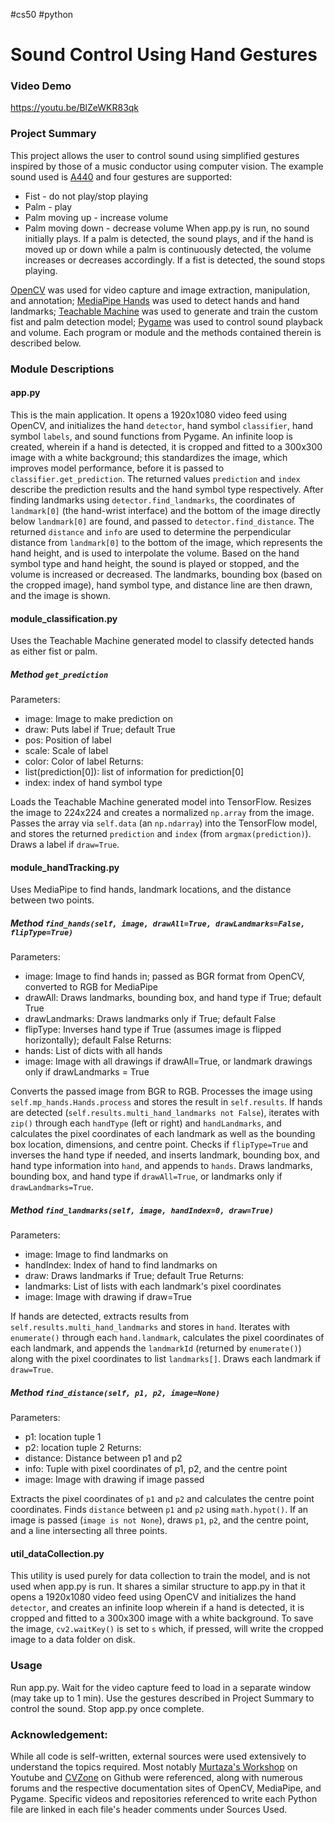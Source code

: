 #cs50 #python 
# Sound Control Using Hand Gestures

### Video Demo
https://youtu.be/BlZeWKR83qk

### Project Summary
This project allows the user to control sound using simplified gestures inspired by those of a music conductor using computer vision. The example sound used is [A440](https://en.wikipedia.org/wiki/A440_(pitch_standard)) and four gestures are supported:
* Fist - do not play/stop playing
* Palm - play
* Palm moving up - increase volume
* Palm moving down - decrease volume
When app.py is run, no sound initially plays. If a palm is detected, the sound plays, and if the hand is moved up or down while a palm is continuously detected, the volume increases or decreases accordingly. If a fist is detected, the sound stops playing.

[OpenCV](https://OpenCV.org/) was used for video capture and image extraction, manipulation, and annotation; [MediaPipe Hands](https://google.github.io/MediaPipe/solutions/hands.html) was used to detect hands and hand landmarks; [Teachable Machine](https://teachablemachine.withgoogle.com/) was used to generate and train the custom fist and palm detection model; [Pygame](https://www.pygame.org/news) was used to control sound playback and volume. Each program or module and the methods contained therein is described below.

### Module Descriptions
#### app.py
This is the main application. It opens a 1920x1080 video feed using OpenCV, and initializes the hand `detector`, hand symbol `classifier`, hand symbol `labels`, and sound functions from Pygame. An infinite loop is created, wherein if a hand is detected, it is cropped and fitted to a 300x300 image with a white background; this standardizes the image, which improves model performance, before it is passed to `classifier.get_prediction`. The returned values `prediction` and `index` describe the prediction results and the hand symbol type respectively. After finding landmarks using `detector.find_landmarks`, the coordinates of `landmark[0]` (the hand-wrist interface) and the bottom of the image directly below `landmark[0]` are found, and passed to `detector.find_distance`. The returned `distance` and `info` are used to determine the perpendicular distance from `landmark[0]` to the bottom of the image, which represents the hand height, and is used to interpolate the volume. Based on the hand symbol type and hand height, the sound is played or stopped, and the volume is increased or decreased. The landmarks, bounding box (based on the cropped image), hand symbol type, and distance line are then drawn, and the image is shown. 

#### module_classification.py
Uses the Teachable Machine generated model to classify detected hands as either fist or palm.

##### Method `get_prediction`
Parameters:
* image: Image to make prediction on
* draw: Puts label if True; default True
* pos: Position of label
* scale: Scale of label
* color: Color of label
Returns:
* list(prediction[0]): list of information for prediction[0]
* index: index of hand symbol type

Loads the Teachable Machine generated model into TensorFlow. Resizes the image to 224x224 and creates a normalized `np.array` from the image. Passes the array via `self.data` (an `np.ndarray`) into the TensorFlow model, and stores the returned `prediction` and `index` (from `argmax(prediction)`). Draws a label if `draw=True`.

#### module_handTracking.py
Uses MediaPipe to find hands, landmark locations, and the distance between two points.

##### Method `find_hands(self, image, drawAll=True, drawLandmarks=False, flipType=True)`
Parameters:
* image: Image to find hands in; passed as BGR format from OpenCV, converted to RGB for MediaPipe
* drawAll: Draws landmarks, bounding box, and hand type if True; default True
* drawLandmarks: Draws landmarks only if True; default False
* flipType: Inverses hand type if True (assumes image is flipped horizontally); default False
Returns:
* hands: List of dicts with all hands
* image: Image with all drawings if drawAll=True, or landmark drawings only if drawLandmarks = True

Converts the passed image from BGR to RGB. Processes the image using `self.mp_hands.Hands.process` and stores the result in `self.results`. If hands are detected (`self.results.multi_hand_landmarks not False`), iterates with `zip()` through each `handType` (left or right) and `handLandmarks`, and calculates the pixel coordinates of each landmark as well as the bounding box location, dimensions, and centre point. Checks if `flipType=True` and inverses the hand type if needed, and inserts landmark, bounding box, and hand type information into `hand`, and appends to `hands`. Draws landmarks, bounding box, and hand type if `drawAll=True`, or landmarks only if `drawLandmarks=True`.

##### Method `find_landmarks(self, image, handIndex=0, draw=True)`
Parameters:
* image: Image to find landmarks on
* handIndex: Index of hand to find landmarks on
* draw: Draws landmarks if True; default True
Returns: 
* landmarks: List of lists with each landmark's pixel coordinates
* image: Image with drawing if draw=True

If hands are detected, extracts results from `self.results.multi_hand_landmarks` and stores in `hand`. Iterates with `enumerate()` through each `hand.landmark`, calculates the pixel coordinates of each landmark, and appends the `landmarkId` (returned by `enumerate()`) along with the pixel coordinates to list `landmarks[]`. Draws each landmark if `draw=True`.

##### Method `find_distance(self, p1, p2, image=None)`
Parameters:
* p1: location tuple 1
* p2: location tuple 2
Returns:
* distance: Distance between p1 and p2
* info: Tuple with pixel coordinates of p1, p2, and the centre point
* image: Image with drawing if image passed

Extracts the pixel coordinates of `p1` and `p2` and calculates the centre point coordinates. Finds `distance` between `p1` and `p2` using `math.hypot()`. If an image is passed (`image is not None`), draws `p1`, `p2`, and the centre point, and a line intersecting all three points.

#### util_dataCollection.py
This utility is used purely for data collection to train the model, and is not used when app.py is run. It shares a similar structure to app.py in that it opens a 1920x1080 video feed using OpenCV and initializes the hand `detector`, and creates an infinite loop wherein if a hand is detected, it is cropped and fitted to a 300x300 image with a white background. To save the image, `cv2.waitKey()` is set to `s` which, if pressed, will write the cropped image to a data folder on disk.

### Usage
Run app.py. Wait for the video capture feed to load in a separate window (may take up to 1 min). Use the gestures described in Project Summary to control the sound. Stop app.py once complete.

### Acknowledgement:
While all code is self-written, external sources were used extensively to understand the topics required. Most notably [Murtaza's Workshop](https://www.youtube.com/@murtazasworkshop) on Youtube and [CVZone](https://github.com/cvzone/cvzone) on Github were referenced, along with numerous forums and the respective documentation sites of OpenCV, MediaPipe, and Pygame. Specific videos and repositories referenced to write each Python file are linked in each file's header comments under Sources Used.
